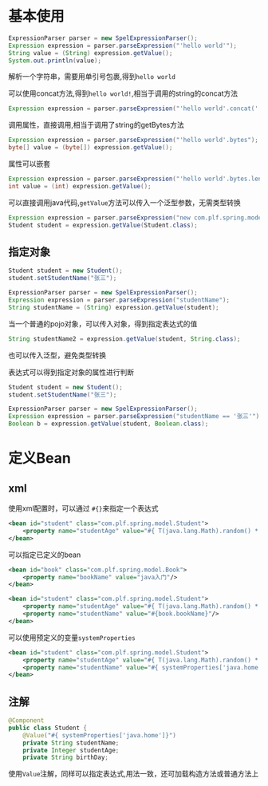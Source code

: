 # 基本使用

```java
ExpressionParser parser = new SpelExpressionParser();
Expression expression = parser.parseExpression("'hello world'");
String value = (String) expression.getValue();
System.out.println(value);
```

解析一个字符串，需要用单引号包裹,得到`hello world`

可以使用concat方法,得到`hello world!`,相当于调用的string的concat方法

```java
Expression expression = parser.parseExpression("'hello world'.concat('!')");
```

调用属性，直接调用,相当于调用了string的getBytes方法

```java
Expression expression = parser.parseExpression("'hello world'.bytes");
byte[] value = (byte[]) expression.getValue();
```

属性可以嵌套

```java
Expression expression = parser.parseExpression("'hello world'.bytes.length");
int value = (int) expression.getValue();
```

可以直接调用java代码,`getValue`方法可以传入一个泛型参数，无需类型转换

```java
Expression expression = parser.parseExpression("new com.plf.spring.model.Student()");
Student student = expression.getValue(Student.class);
```

## 指定对象

```java
Student student = new Student();
student.setStudentName("张三");

ExpressionParser parser = new SpelExpressionParser();
Expression expression = parser.parseExpression("studentName");
String studentName = (String) expression.getValue(student);
```

当一个普通的pojo对象，可以传入对象，得到指定表达式的值

```java
String studentName2 = expression.getValue(student, String.class);
```

也可以传入泛型，避免类型转换

表达式可以得到指定对象的属性进行判断

```java
Student student = new Student();
student.setStudentName("张三");

ExpressionParser parser = new SpelExpressionParser();
Expression expression = parser.parseExpression("studentName == '张三'");
Boolean b = expression.getValue(student, Boolean.class);
```

# 定义Bean

## xml

使用xml配置时，可以通过 `#{}`来指定一个表达式

```xml
<bean id="student" class="com.plf.spring.model.Student">
	<property name="studentAge" value="#{ T(java.lang.Math).random() * 100}"/>
</bean>
```

可以指定已定义的bean

```xml
<bean id="book" class="com.plf.spring.model.Book">
    <property name="bookName" value="java入门"/>
</bean>

<bean id="student" class="com.plf.spring.model.Student">
    <property name="studentAge" value="#{ T(java.lang.Math).random() * 100}"/>
    <property name="studentName" value="#{book.bookName}"/>
</bean>
```

可以使用预定义的变量`systemProperties`

```xml
<bean id="student" class="com.plf.spring.model.Student">
    <property name="studentAge" value="#{ T(java.lang.Math).random() * 100}"/>
    <property name="studentName" value="#{ systemProperties['java.home']}"/>
</bean>
```

## 注解

```java
@Component
public class Student {
    @Value("#{ systemProperties['java.home']}")
    private String studentName;
    private Integer studentAge;
    private String birthDay;

```

使用`Value`注解，同样可以指定表达式,用法一致，还可加载构造方法或普通方法上